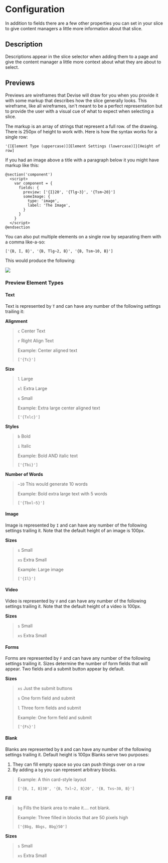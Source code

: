 # Configuration

In addition to fields there are a few other properties you can set in your slice to give content managers a little more information about that slice. 

## Description

Descriptions appear in the slice selector when adding them to a page and give the content manager a little more context about what they are about to select.

## Previews

Previews are wireframes that Devise will draw for you when you provide it with some markup that describes how the slice generally looks. This wireframe, like all wireframes, isn't meant to be a perfect representation but to provide the user with a visual cue of what to expect when selecting a slice.

The markup is an array of strings that represent a full row. of the drawing. There is 250px of height to work with. Here is how the syntax works for a single row:

`'{[Element Type (uppercase)][Element Settings (lowercase)]}[Height of row]`

If you had an image above a title with a paragraph below it you might have markup like this:

```text
@section('component')
  <script>
    var component = {
      fields: {
        preview: ['{I}20', '{Tlg~3}', '{Tsm~20}']
        someImage: {
          type: 'image',
          label: 'The Image',
        }
      }
    }
  </script>
@endsection
```

You can also put multiple elements on a single row by separating them with a comma like-a-so:

`['{B, I, B}', '{B, Tlg~2, B}', '{B, Tsm~10, B}']`

This would produce the following:

![](https://github.com/devisephp/cms/raw/v2-dev/docs/imgs/thin-card.png)

### Preview Element Types

#### Text

Text is represented by `T` and can have any number of the following settings trailing it:

**Alignment**

> `c` Center Text
>
> `r` Right Align Text
>
> Example: Center aligned text
>
> `['{Tc}']`

**Size**

> `l` Large
>
> `xl` Extra Large
>
> `s` Small
>
> Example: Extra large center aligned text
>
> `['{Txlc}']`

**Styles**

> `b` Bold
>
> `i` Italic
>
> Example: Bold AND italic text
>
> `['{Tbi}']`

**Number of Words**

> `~10` This would generate 10 words
>
> Example: Bold extra large text with 5 words
>
> `['{Tbxl~5}']`

#### Image

Image is represented by `I` and can have any number of the following settings trailing it. Note that the default height of an image is 100px.

**Sizes**

> `s` Small
>
> `xs` Extra Small
>
> Example: Large image
>
> `['{Il}']`

#### Video

Video is represented by `V` and can have any number of the following settings trailing it. Note that the default height of a video is 100px.

**Sizes**

> `s` Small
>
> `xs` Extra Small

#### Forms

Forms are represented by `F` and can have any number of the following settings trailing it. Sizes determine the number of form fields that will appear. Two fields and a submit button appear by default.

**Sizes**

> `xs` Just the submit buttons
>
> `s` One form field and submit
>
> `l` Three form fields and submit
>
> Example: One form field and submit
>
> `['{Fs}']`

#### Blank

Blanks are represented by `B` and can have any number of the following settings trailing it. Default height is 100px Blanks serve two purposes:

1. They can fill empty space so you can push things over on a row
2. By adding a `bg` you can represent arbitrary blocks.

> Example: A thin card-style layout
>
> `['{B, I, B}30', '{B, Txl~2, B}20', '{B, Txs~30, B}']`

**Fill**

> `bg` Fills the blank area to make it.... not blank.
>
> Example: Three filled in blocks that are 50 pixels high
>
> `['{Bbg, Bbgs, Bbg}50']`

**Sizes**

> `s` Small
>
> `xs` Extra Small

